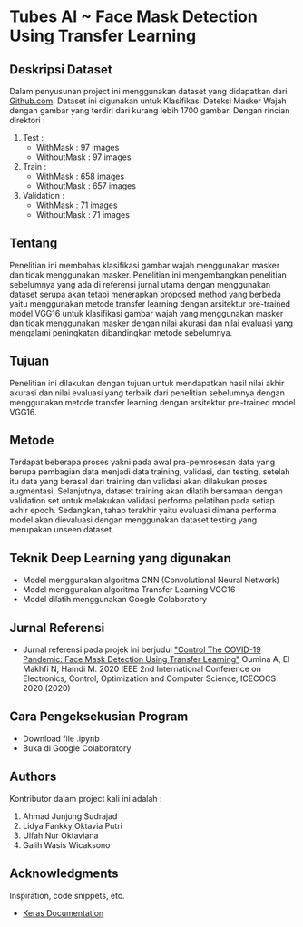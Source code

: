 # Tubes AI ~ Face Mask Detection Using Transfer Learning
## Deskripsi Dataset
Dalam penyusunan project ini menggunakan dataset yang didapatkan dari [Github.com](https://github.com/prajnasb/observations/tree/master/experiements/dest_folder). Dataset ini digunakan untuk Klasifikasi Deteksi Masker Wajah dengan gambar yang terdiri dari kurang lebih 1700 gambar. Dengan rincian direktori :
  1. Test :
     * WithMask : 97 images
     * WithoutMask : 97 images
  2. Train :
     * WithMask : 658 images
     * WithoutMask : 657 images
  3. Validation :
     * WithMask : 71 images
     * WithoutMask : 71 images
## Tentang 
Penelitian ini membahas klasifikasi gambar wajah menggunakan masker dan tidak menggunakan masker. Penelitian ini mengembangkan penelitian sebelumnya yang ada di referensi jurnal utama dengan menggunakan dataset serupa akan tetapi menerapkan proposed method yang berbeda yaitu menggunakan metode transfer learning dengan arsitektur pre-trained model VGG16 untuk klasifikasi gambar wajah yang menggunakan masker dan tidak menggunakan masker dengan nilai akurasi dan nilai evaluasi yang mengalami peningkatan dibandingkan metode sebelumnya.
## Tujuan
Penelitian ini dilakukan dengan tujuan untuk mendapatkan hasil nilai akhir akurasi dan nilai evaluasi yang terbaik dari penelitian sebelumnya dengan menggunakan metode transfer learning dengan arsitektur pre-trained model VGG16.
## Metode
Terdapat beberapa proses yakni pada awal pra-pemrosesan data yang berupa pembagian data menjadi data training, validasi, dan testing, setelah itu data yang berasal dari training dan validasi akan dilakukan proses augmentasi. Selanjutnya, dataset training akan dilatih bersamaan dengan validation set untuk melakukan validasi performa pelatihan pada setiap akhir epoch. Sedangkan, tahap terakhir yaitu evaluasi dimana performa model akan dievaluasi dengan menggunakan dataset testing yang merupakan unseen dataset. 
## Teknik Deep Learning yang digunakan
* Model menggunakan algoritma CNN (Convolutional Neural Network)
* Model menggunakan algoritma Transfer Learning VGG16
* Model dilatih menggunakan Google Colaboratory
## Jurnal Referensi
* Jurnal referensi pada projek ini berjudul ["Control The COVID-19 Pandemic: Face Mask 
Detection Using Transfer Learning"](https://www.mendeley.com/catalogue/33180134-8299-34ea-8f45-c008326f90f6/) Oumina A, El Makhfi N, Hamdi M.
2020 IEEE 2nd International Conference on Electronics, Control, Optimization and Computer Science, ICECOCS 2020 (2020)
## Cara Pengeksekusian Program
* Download file .ipynb
* Buka di Google Colaboratory

## Authors
Kontributor dalam project kali ini adalah :
1. Ahmad Junjung Sudrajad
2. Lidya Fankky Oktavia Putri
3. Ulfah Nur Oktaviana
4. Galih Wasis Wicaksono

## Acknowledgments
Inspiration, code snippets, etc.
* [Keras Documentation](https://keras.io/api/applications/vgg/)
